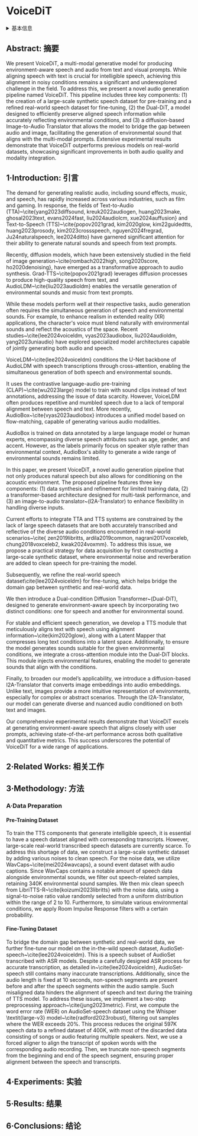 # VoiceDiT

<details>
<summary>基本信息</summary>

- 标题: "VoiceDiT: Dual-Condition Diffusion Transformer for Environment-Aware Speech Synthesis"
- 作者:
  - 01 Jaemin Jung,
  - 02 Junseok Ahn,
  - 03 Chaeyoung Jung,
  - 04 Tan Dat Nguyen,
  - 05 Youngjoon Jang,
  - 06 Joon Son Chung
- 链接:
  - [ArXiv](https://arxiv.org/abs/2412.19259)
  - [Publication]
  - [Github]
  - [Demo](https://mm.kaist.ac.kr/projects/voicedit/)
- 文件:
  - [ArXiv](_PDF/2412.19259v1__VoiceDiT__Dual-Condition_Diffusion_Transformer_for_Environment-Aware_Speech_Synthesis.pdf)
  - [Publication] #TODO

</details>

## Abstract: 摘要

We present VoiceDiT, a multi-modal generative model for producing environment-aware speech and audio from text and visual prompts.
While aligning speech with text is crucial for intelligible speech, achieving this alignment in noisy conditions remains a significant and underexplored challenge in the field.
To address this, we present a novel audio generation pipeline named VoiceDiT.
This pipeline includes three key components: (1) the creation of a large-scale synthetic speech dataset for pre-training and a refined real-world speech dataset for fine-tuning, (2) the Dual-DiT, a model designed to efficiently preserve aligned speech information while accurately reflecting environmental conditions, and (3) a diffusion-based Image-to-Audio Translator that allows the model to bridge the gap between audio and image, facilitating the generation of environmental sound that aligns with the multi-modal prompts.
Extensive experimental results demonstrate that VoiceDiT outperforms previous models on real-world datasets, showcasing significant improvements in both audio quality and modality integration.

## 1·Introduction: 引言

The demand for generating realistic audio, including sound effects, music, and speech, has rapidly increased across various industries, such as film and gaming.
In response, the fields of Text-to-Audio (TTA)~\cite{yang2023diffsound, kreuk2022audiogen, huang2023make, ghosal2023text, evans2024fast,  liu2024audiolcm, xue2024auffusion} and Text-to-Speech (TTS)~\cite{popov2021grad, kim2020glow, kim22guidedtts, huang2023prosody, kim2023crossspeech, nguyen2024fregrad, Ju24naturalspeech, lee2024ditto} have garnered significant attention for their ability to generate natural sounds and speech from text prompts.

Recently, diffusion models, which have been extensively studied in the field of image generation~\cite{rombach2022high, song2020score, ho2020denoising}, have emerged as a transformative approach to audio synthesis.
Grad-TTS~\cite{popov2021grad} leverages diffusion processes to produce high-quality speech from text, and AudioLDM~\cite{liu2023audioldm} enables the versatile generation of environmental sounds and music from text prompts.

While these models perform well at their respective tasks, audio generation often requires the simultaneous generation of speech and environmental sounds.
For example, to enhance realism in extended reality (XR) applications, the character's voice must blend naturally with environmental sounds and reflect the acoustics of the space.
Recent studies~\cite{lee2024voiceldm, vyas2023audiobox, liu2024audioldm, yang2023uniaudio} have explored specialized model architectures capable of jointly generating both audio and speech.

VoiceLDM~\cite{lee2024voiceldm} conditions the U-Net backbone of AudioLDM with speech transcriptions through cross-attention, enabling the simultaneous generation of both speech and environmental sounds.

It uses the contrastive language-audio pre-training (CLAP)~\cite{wu2023large} model to train with sound clips instead of text annotations, addressing the issue of data scarcity.
However, VoiceLDM often produces repetitive and mumbled speech due to a lack of temporal alignment between speech and text.
More recently, AudioBox~\cite{vyas2023audiobox} introduces a unified model based on flow-matching, capable of generating various audio modalities.

AudioBox is trained on data annotated by a large language model or human experts, encompassing diverse speech attributes such as age, gender, and accent.
However, as the labels primarily focus on speaker style rather than environmental context, AudioBox's ability to generate a wide range of environmental sounds remains limited.

In this paper, we present VoiceDiT, a novel audio generation pipeline that not only produces natural speech but also allows for conditioning on the acoustic environment.
The proposed pipeline features three key components: (1) data synthesis and refinement for limited training data, (2) a transformer-based architecture designed for multi-task performance, and (3) an image-to-audio translator~(I2A-Translator) to enhance flexibility in handling diverse inputs.

Current efforts to integrate TTA and TTS systems are constrained by the lack of large speech datasets that are both accurately transcribed and reflective of the diverse audio conditions encountered in real-world scenarios~\cite{ zen2019libritts, ardila2019common, nagrani2017voxceleb, chung2018voxceleb2, kwak2024voxmm}.
To address this issue, we propose a practical strategy for data acquisition by first constructing a large-scale synthetic dataset, where environmental noise and reverberation are added to clean speech for pre-training the model.

Subsequently, we refine the real-world speech dataset\cite{lee2024voiceldm} for fine-tuning, which helps bridge the domain gap between synthetic and real-world data.

We then introduce a Dual-condition Diffusion Transformer~(Dual-DiT), designed to generate environment-aware speech by incorporating two distinct conditions: one for speech and another for environmental sound.

For stable and efficient speech generation, we develop a TTS module that meticulously aligns text with speech using alignment information~\cite{kim2020glow}, along with a Latent Mapper that compresses long text conditions into a latent space.
Additionally, to ensure the model generates sounds suitable for the given environmental conditions, we integrate a cross-attention module into the Dual-DiT blocks.
This module injects environmental features, enabling the model to generate sounds that align with the conditions.

Finally, to broaden our model’s applicability, we introduce a diffusion-based I2A-Translator that converts image embeddings into audio embeddings.
Unlike text, images provide a more intuitive representation of environments, especially for complex or abstract scenarios.
Through the I2A-Translator, our model can generate diverse and nuanced audio conditioned on both text and images.

Our comprehensive experimental results demonstrate that VoiceDiT excels at generating environment-aware speech that aligns closely with user prompts, achieving state-of-the-art performance across both qualitative and quantitative metrics.
This success underscores the potential of VoiceDiT for a wide range of applications.

## 2·Related Works: 相关工作

## 3·Methodology: 方法

### A·Data Preparation

#### Pre-Training Dataset

To train the TTS components that generate intelligible speech, it is essential to have a speech dataset aligned with corresponding transcripts.
However, large-scale real-world transcribed speech datasets are currently scarce.
To address this shortage of data, we construct a large-scale synthetic dataset by adding various noises to clean speech.
For the noise data, we utilize WavCaps~\cite{mei2024wavcaps}, a sound event dataset with audio captions.
Since WavCaps contains a notable amount of speech data alongside environmental sounds, we filter out speech-related samples, retaining 340K environmental sound samples.
We then mix clean speech from LibriTTS-R~\cite{koizumi2023libritts} with the noise data, using a signal-to-noise ratio value randomly selected from a uniform distribution within the range of 2 to 10.
Furthermore, to simulate various environmental conditions, we apply Room Impulse Response filters with a certain probability.

#### Fine-Tuning Dataset

To bridge the domain gap between synthetic and real-world data, we further fine-tune our model on the in-the-wild speech dataset, AudioSet-speech~\cite{lee2024voiceldm}.
This is a speech subset of AudioSet transcribed with ASR models.
Despite a carefully designed ASR process for accurate transcription, as detailed in~\cite{lee2024voiceldm}, AudioSet-speech still contains many inaccurate transcriptions.
Additionally, since the audio length is fixed at 10 seconds, non-speech segments are present before and after the speech segments within the audio sample.
Such misaligned data hinders the alignment of speech and text during the training of TTS model.
To address these issues, we implement a two-step preprocessing approach~\cite{jung2023metric}.
First, we compute the word error rate (WER) on AudioSet-speech dataset using the Whisper \textit{large-v3} model~\cite{radford2023robust}, filtering out samples where the WER exceeds 20\%.
This process reduces the original 597K speech data to a refined dataset of 400K, with most of the discarded data consisting of songs or audio featuring multiple speakers.
Next, we use a forced aligner to align the transcript of spoken words with the corresponding audio recording.
Then, we truncate non-speech segments from the beginning and end of the speech segment, ensuring proper alignment between the speech and transcripts.

## 4·Experiments: 实验

## 5·Results: 结果

## 6·Conclusions: 结论